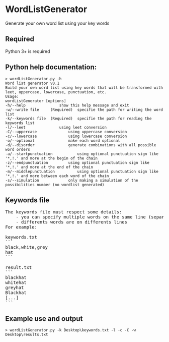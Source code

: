 # WordListGenerator

Generate your own word list using your key words

## Required
Python 3+ is required

## Python help documentation:
```
> wordListGenerator.py -h
Word list generator v0.1
Build your own word list using key words that will be transformed with leet, uppercase, lowercase, punctuation, etc.
Usage:
wordListGenerator [options]
-h/--help				show this help message and exit
-w/--write file		(Required)	specifie the path for writing the word list
-k/--keywords file	(Required)	specifie the path for reading the keywords list
-l/--leet				using leet conversion
-C/--uppercase				using uppercase conversion
-c/--lowercase				using lowercase conversion
-o/--optional				make each word optional
-d/--disorder				generate combinations with all possible word orders
-a/--startpunctuation			using optional punctuation sign like '*,!.' and more at the begin of the chain
-z/--endpunctuation			using optional punctuation sign like '*,!.' and more at the end of the chain
-m/--middlepunctuation			using optional punctuation sign like '*,!.' and more between each word of the chain
-s/--simulation				only making a simulation of the possibilities number (no wordlist generated)
```
## Keywords file
<pre>
The keywords file must respect some details:
	- you can specify multiple words on the same line (separated by a ',') for a variant word
	- differents words are on differents lines
For example:

keywords.txt
```
black,white,grey
hat
```

result.txt
```
blackhat
whitehat
greyhat
Blackhat
[...]
```
</pre>
## Example use and output
```
> wordListGenerator.py -k Desktop\keywords.txt -l -c -C -w Desktop\results.txt
```
